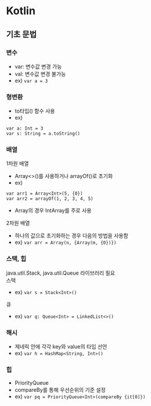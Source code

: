 # Kotlin
## 기초 문법
### 변수
- var: 변수값 변경 가능
- val: 변수값 변경 불가능
- ex) `var a = 3`
### 형변환
- to타입() 함수 사용
- ex)  
```
var a: Int = 3
var s: String = a.toString()
```
### 배열
1차원 배열
- Array<>()를 사용하거나 arrayOf()로 초기화
- ex) 
```
var arr1 = Array<Int>(5, {0})
var arr2 = arrayOf(1, 2, 3, 4, 5)
```
- Array<Int>의 경우 IntArray를 주로 사용  

2차원 배열
- 하나의 값으로 초기화하는 경우 다음의 방법을 사용함
- ex) `var arr = Array(n, {Array(m, {0})})`
### 스택, 힙  
java.util.Stack, java.util.Queue 라이브러리 필요  
스택
- ex) `var s = Stack<Int>()`  

큐
- ex) `var q: Queue<Int> = LinkedList<>()`

### 해시
- 제네릭 안에 각각 key와 value의 타입 선언  
- ex) `var h = HashMap<String, Int>()`

### 힙
- PriorityQueue 
- compareBy를 통해 우선순위의 기준 설정
- ex) `var pq = PriorityQueue<Int>(compareBy {it[0]})`